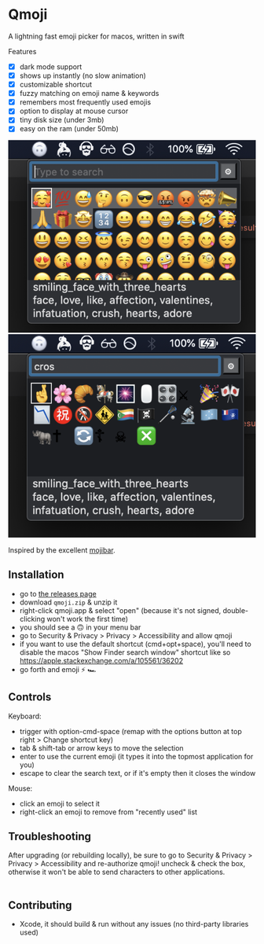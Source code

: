 # Qmoji
A lightning fast emoji picker for macos, written in swift

Features
- [x] dark mode support
- [x] shows up instantly (no slow animation)
- [x] customizable shortcut
- [x] fuzzy matching on emoji name & keywords
- [x] remembers most frequently used emojis
- [x] option to display at mouse cursor
- [x] tiny disk size (under 3mb)
- [x] easy on the ram (under 50mb)

![screenshot](screenshot.png)
![screenshot 2](screenshot2.png)

Inspired by the excellent [mojibar](https://github.com/muan/mojibar).

## Installation

- go to [the releases page](https://github.com/jaredly/qmoji/releases)
- download `qmoji.zip` & unzip it
- right-click qmoji.app & select "open" (because it's not signed, double-clicking won't work the first time)
- you should see a 🙃 in your menu bar
- go to Security & Privacy > Privacy > Accessibility and allow qmoji
- if you want to use the default shortcut (cmd+opt+space), you'll need to disable the macos "Show Finder search window" shortcut like so https://apple.stackexchange.com/a/105561/36202
- go forth and emoji ⚡ 🏎

## Controls

Keyboard:

- trigger with option-cmd-space (remap with the options button at top right > Change shortcut key)
- tab & shift-tab or arrow keys to move the selection
- enter to use the current emoji (it types it into the topmost application for you)
- escape to clear the search text, or if it's empty then it closes the window

Mouse:

- click an emoji to select it
- right-click an emoji to remove from "recently used" list

## Troubleshooting

After upgrading (or rebuilding locally), be sure to go to Security & Privacy > Privacy > Accessibility and re-authorize qmoji! uncheck & check the box, otherwise it won't be able to send characters to other applications.<br><br>

## Contributing

- Xcode, it should build & run without any issues (no third-party libraries used)

